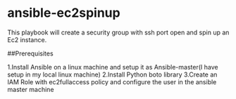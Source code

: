 # ansible-ec2spinup
This playbook will create a security group with ssh port open and spin up an Ec2 instance. 

##Prerequisites


1.Install Ansible on a linux machine and setup it as Ansible-master(I have setup in my local linux machine)
2.Install Python boto library
3.Create an IAM Role with ec2fullaccess policy and configure the user in the ansible master machine


